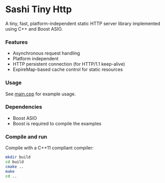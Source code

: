 Sashi Tiny Http
=================

A tiny, fast, platform-independent static HTTP server library implemented using C++ and Boost ASIO.

### Features

* Asynchronous request handling
* Platform independent
* HTTP persistent connection (for HTTP/1.1 keep-alive)
* ExpireMap-based cache control for static resources

### Usage

See [main.cpp](main.cpp) for example usage. 

### Dependencies

* Boost ASIO
* Boost is required to compile the examples

### Compile and run

Compile with a C++11 compliant compiler:
```sh
mkdir build
cd build
cmake ..
make
cd ..
```
